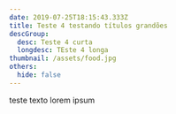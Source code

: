```yaml
---
date: 2019-07-25T18:15:43.333Z
title: Teste 4 testando títulos grandões
descGroup:
  desc: Teste 4 curta
  longdesc: TEste 4 longa
thumbnail: /assets/food.jpg
others:
  hide: false
---
```

teste texto lorem ipsum
